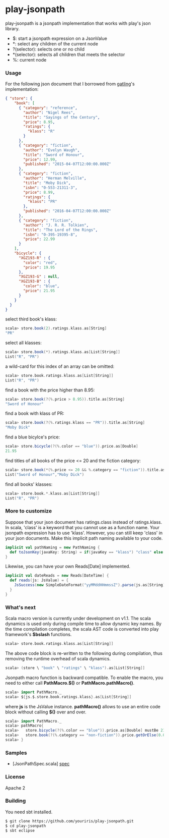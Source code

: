 # play-jsonpath

play-jsonpath is a jsonpath implementation that works with play's json library.

  - $: start a jsonpath expression on a JsonValue
  - *: select any children of the current node
  - ?(selector): selects one or no child
  - *(selector): selects all children that meets the selector
  - %: current node
  
### Usage
For the following json document that I borrowed from [gatling]'s implementation:
```json
{ "store": {
    "book": [
      { "category": "reference",
        "author": "Nigel Rees",
        "title": "Sayings of the Century",
        "price": 8.95,
        "ratings": {
          "klass": "R"
        }
      },
      { "category": "fiction",
        "author": "Evelyn Waugh",
        "title": "Sword of Honour",
        "price": 12.99,
        "published": "2015-04-07T12:00:00.000Z"
      },
      { "category": "fiction",
        "author": "Herman Melville",
        "title": "Moby Dick",
        "isbn": "0-553-21311-3",
        "price": 8.99,
        "ratings": {
          "klass": "PR"
        },
        "published": "2016-04-07T12:00:00.000Z"                
      },
      { "category": "fiction",
        "author": "J. R. R. Tolkien",
        "title": "The Lord of the Rings",
        "isbn": "0-395-19395-8",
        "price": 22.99
      }
    ],
    "bicycle": {
      "XGZ193-R" : {
        "color": "red",
        "price": 19.95
      },
      "XGZ193-G" : null,
      "XGZ193-B" : {
        "color": "blue",
        "price": 21.95
      }
    }
  }
}
```
select third book's klass:
```scala
scala> store.book(2).ratings.klass.as[String]
"PR"
```
select all klasses:
```scala
scala> store.book(*).ratings.klass.as[List[String]]
List("R", "PR")
```
a wild-card for this index of an array can be omitted:
```scala
scala> store.book.ratings.klass.as[List[String]]
List("R", "PR")
```
find a book with the price higher than 8.95:
```scala
scala> store.book(?(%.price > 8.95)).title.as[String]
"Sword of Honour"
```
find a book with klass of PR:
```scala
scala> store.book(?(%.ratings.klass == "PR")).title.as[String]
"Moby Dick"
```
find a blue bicylce's price:
```scala
scala> store.bicycle(?(%.color == "blue")).price.as[Double]
21.95
```
find titles of all books of the price <= 20 and the fiction category:
```scala
scala> store.book(*(%.price <= 20 && %.category == "fiction")).title.as[List[String]]
List("Sword of Honour","Moby Dick")
```
find all books' klasses:
```scala
scala> store.book.*.klass.as[List[String]]
List("R", "PR")
```

### More to customize
Suppose that your json document has ratings.class instead of ratings.klass. In scala, 'class' is a keyword that
you cannot use as a function name. Your jsonpath expression has to use 'klass'. However, you can still keep 'class'
in your json documents. Make this implicit path naming available to your code.

```scala
implicit val pathNaming = new PathNaming {
  def toJsonKey(javaKey: String) = if(javaKey == "klass") "class" else javaKey
}
```

Likewise, you can have your own Reads[Date] implemented.

```scala
implicit val dateReads = new Reads[DateTime] {
  def reads(js: JsValue) = {
    JsSuccess(new SimpleDateFormat("yyMMddHHmmssZ").parse(js.as[String]))
  }
}
```

### What's next
Scala macro version is currently under development on v1.1. The scala dynamics is used only during compile time to allow dynamic key names. By the time compilation completes, the scala AST code is converted into play framework's **$bslash** functions.

```scala
scala> store.book.ratings.klass.as[List[String]]
```
The above code block is re-written to the following during compilation, thus removing the runtime overhead of scala dynamics.
```scala
scala> (store \ "book" \ "ratings" \ "klass").as[List[String]]
```

Jsonpath macro function is backward compatible. To enable the macro, you need to either call **PathMacro.$()** or **PathMacro.pathMacro()**.

```scala
scala> import PathMacro._
scala> ${js.$.store.book.ratings.klass}.as[List[String]]
```
where **js** is the JsValue instance. **pathMacro()** allows to use an entire code block without calling **$()** over and over.
```scala
scala> import PathMacro._
scala> pathMacro{
scala>   store.bicycle(?(%.color == "blue")).price.as[Double] mustBe 21.95
scala>   store.book(?(%.category == "non-fiction")).price.getOrElse(0.0) mustBe 0.0
scala> }
```
### Samples
* [JsonPathSpec.scala] [spec]

### License
Apache 2

### Building

You need sbt installed.

```sh
$ git clone https://github.com/youriris/play-jsonpath.git
$ cd play-jsonpath
$ sbt eclipse
```

[spec]: <https://github.com/youriris/play-jsonpath/blob/master/src/test/scala/org/jiris/JsonPathSpec.scala>
[gatling]: <https://github.com/gatling/jsonpath>




